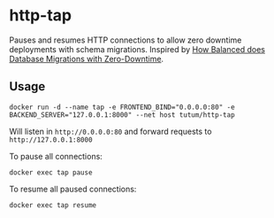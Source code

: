 # http-tap

Pauses and resumes HTTP connections to allow zero downtime deployments with schema migrations. Inspired by [How Balanced does Database Migrations with Zero-Downtime](http://blog.balancedpayments.com/payments-infrastructure-suspending-traffic-zero-downtime-migrations/).


## Usage

	docker run -d --name tap -e FRONTEND_BIND="0.0.0.0:80" -e BACKEND_SERVER="127.0.0.1:8000" --net host tutum/http-tap

Will listen in `http://0.0.0.0:80` and forward requests to `http://127.0.0.1:8000`

To pause all connections:

	docker exec tap pause

To resume all paused connections:

	docker exec tap resume
